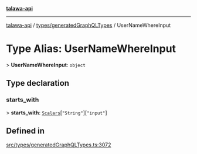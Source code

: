 [**talawa-api**](../../../README.md)

***

[talawa-api](../../../modules.md) / [types/generatedGraphQLTypes](../README.md) / UserNameWhereInput

# Type Alias: UserNameWhereInput

\> **UserNameWhereInput**: `object`

## Type declaration

### starts\_with

\> **starts\_with**: [`Scalars`](Scalars.md)\[`"String"`\]\[`"input"`\]

## Defined in

[src/types/generatedGraphQLTypes.ts:3072](https://github.com/PalisadoesFoundation/talawa-api/blob/039b0f127fb8caa46d57186ab4b3bb27fe150903/src/types/generatedGraphQLTypes.ts#L3072)
